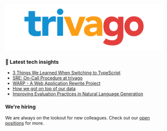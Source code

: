 ![trivago logo](/images/logo-trivago.png)

### 📝 Latest tech insights

<!-- BLOG-POST-LIST:START -->
- [3 Things We Learned When Switching to TypeScript](https://tech.trivago.com/post/2022-08-01-three-learnings-switching-to-typescript/)
- [SRE: On-Call Procedure at trivago](https://tech.trivago.com/post/2022-07-18-sre-on-call-procedure-at-trivago/)
- [WARP - A Web Application Rewrite Project](https://tech.trivago.com/post/2022-05-16-warp-a-web-application-rewrite-project/)
- [How we got on top of our data](https://tech.trivago.com/post/2022-05-04-how-we-got-on-top-of-our-data/)
- [Improving Evaluation Practices in Natural Language Generation](https://tech.trivago.com/post/2022-03-31-improving-evaluation-practices-in-natural-language-generation/)
<!-- BLOG-POST-LIST:END -->

### We're hiring

We are always on the lookout for new colleagues.
Check out our [open positions](https://company.trivago.com/open-positions/?gh_src=5d4685202) for more.

<!--

**Here are some ideas to get you started:**

🙋‍♀️ A short introduction - what is your organization all about?
🌈 Contribution guidelines - how can the community get involved?
👩‍💻 Useful resources - where can the community find your docs? Is there anything else the community should know?
🍿 Fun facts - what does your team eat for breakfast?
🧙 Remember, you can do mighty things with the power of [Markdown](https://guides.github.com/features/mastering-markdown/)
-->
